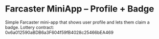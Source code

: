 # Farcaster MiniApp – Profile + Badge
Simple Farcaster mini-app that shows user profile and lets them claim a badge.
Lottery contract: 0x6a012590aBDB6a3F604f59fB4028c25466bEA469
